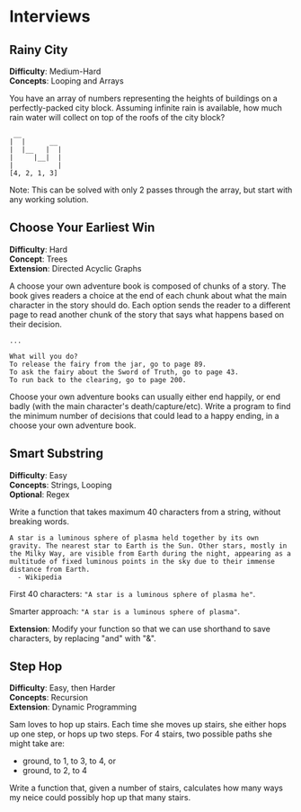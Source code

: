 # Interviews


## Rainy City

**Difficulty**: Medium-Hard    
**Concepts**: Looping and Arrays

You have an array of numbers representing the heights of buildings on a perfectly-packed city block.  Assuming infinite rain is available, how much rain water will collect on top of the roofs of the city block?

```
 __
|  |      __
|  |__   |  |
|     |__|  |
|           |
[4, 2, 1, 3]
```


Note: This can be solved with only 2 passes through the array, but start with any working solution.  



## Choose Your Earliest Win

**Difficulty**: Hard    
**Concept**: Trees     
**Extension**: Directed Acyclic Graphs   

A choose your own adventure book is composed of chunks of a story.   The book gives readers a choice at the end of each chunk about what the main character in the story should do.  Each option sends the reader to a different page to read another chunk of the story that says what happens based on their decision.

```
...

What will you do?
To release the fairy from the jar, go to page 89.
To ask the fairy about the Sword of Truth, go to page 43.
To run back to the clearing, go to page 200.
```

Choose your own adventure books can usually either end happily, or end badly (with the main character's death/capture/etc).  Write a program to find the minimum number of decisions that could lead to a happy ending, in a choose your own adventure book.


## Smart Substring

**Difficulty**: Easy   
**Concepts**: Strings, Looping   
**Optional**: Regex   

Write a function that takes maximum 40 characters from a string, without breaking words.  

```
A star is a luminous sphere of plasma held together by its own gravity. The nearest star to Earth is the Sun. Other stars, mostly in the Milky Way, are visible from Earth during the night, appearing as a multitude of fixed luminous points in the sky due to their immense distance from Earth.
  - Wikipedia
```
First 40 characters: `"A star is a luminous sphere of plasma he"`.

Smarter approach: `"A star is a luminous sphere of plasma"`.

**Extension**: Modify your function so that we can use shorthand to save characters, by replacing "and" with "&".



## Step Hop

**Difficulty**: Easy, then Harder   
**Concepts**: Recursion   
**Extension**: Dynamic Programming  

Sam loves to hop up stairs. Each time she moves up stairs, she either hops up one step, or hops up two steps.  For 4 stairs, two possible paths she might take are:
* ground, to 1, to 3, to 4, or
* ground, to 2, to 4

Write a function that, given a number of stairs, calculates how many ways my neice could possibly hop up that many stairs. 
